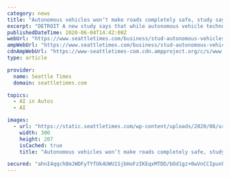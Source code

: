 ```yaml
---
category: news
title: "Autonomous vehicles won’t make roads completely safe, study says"
excerpt: "DETROIT A new study says that while autonomous vehicle technology has great promise to reduce crashes, it may not be able to prevent all mishaps caused by human error. Auto safety experts say humans cause about 94% of U."
publishedDateTime: 2020-06-04T14:42:00Z
webUrl: "https://www.seattletimes.com/business/stud-autonomous-vehicles-wont-make-roads-completely-safe/"
ampWebUrl: "https://www.seattletimes.com/business/stud-autonomous-vehicles-wont-make-roads-completely-safe/?amp=1"
cdnAmpWebUrl: "https://www-seattletimes-com.cdn.ampproject.org/c/s/www.seattletimes.com/business/stud-autonomous-vehicles-wont-make-roads-completely-safe/?amp=1"
type: article

provider:
  name: Seattle Times
  domain: seattletimes.com

topics:
  - AI in Autos
  - AI

images:
  - url: "https://static.seattletimes.com/wp-content/uploads/2020/06/urn-publicid-ap-org-33be3ab29cc4ea2f46f027378f423010Autonomous_Vehicles-Crashes_96424-300x207.jpg"
    width: 300
    height: 207
    isCached: true
    title: "Autonomous vehicles won’t make roads completely safe, study says"

secured: "ahnI4qqch8mJWDFyTYfUk4UWU1SjbHoFzIKEqxMTDD/bOd1gz+0wVnCCIpunkglTsoIzVeCALE7rP4RpNPqd+NtWRUsJ2TTATlFwR36Nc46p5NGkBfDKcz2V8zH8Ty+Vay/iraE77lgLBPWGYLEeIb1etIg7U7Ez5Bl0L5NxoizxJABKNDaqcVDktNNzFmIPvKYhlKfTGwy2ETTaAi9eJTtffFQ9dDxDiv6m9WX4y8KzdDPe25LZBKGI79ZEWh4P1URvdcNpzAuqk5FDJnxfTu0v342IuGcioNWkRwcDU414FjkhbS3Q6V/x+z2b92jqilFENoGTCue37HFuSb9QsA==;eCkc3vCnIgCsLK7ihur4EA=="
---
```


